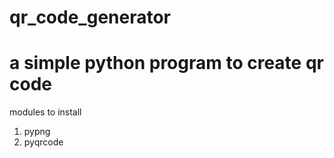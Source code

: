 # qr_code_generator
# a simple python program to create qr code 
modules to install
1. pypng
2. pyqrcode
